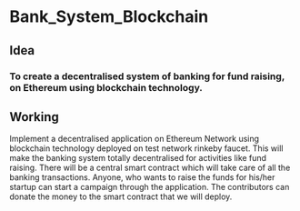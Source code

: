 # Bank_System_Blockchain

## Idea

### To create a decentralised system of banking for fund raising, on Ethereum using blockchain technology.

## Working
Implement a decentralised application on Ethereum Network using blockchain technology deployed on test network rinkeby faucet. This will make the banking system totally decentralised for activities like fund raising. There will be a central smart contract which will take care of all the banking transactions. Anyone, who wants to raise the funds for his/her startup can start a campaign through the application. The contributors can donate the money to the smart contract that we will deploy.
